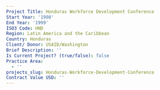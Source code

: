 ```yaml
---
Project Title: Honduras Workforce Development Conference
Start Year: '1998'
End Year: '1999'
ISO3 Code: HND
Region: Latin America and the Caribbean
Country: Honduras
Client/ Donor: USAID/Washington
Brief Description: ''
Is Current Project? (true/false): false
Practice Area:
  - ''
projects_slug: Honduras-Workforce-Development-Conference
Contract Value USD: ''
---
```

